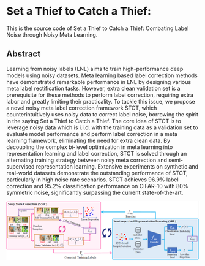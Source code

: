 # Set a Thief to Catch a Thief:
This is the source code of Set a Thief to Catch a Thief: Combating Label Noise through Noisy Meta Learning.

## Abstract

Learning from noisy labels (LNL) aims to train high-performance deep models using noisy datasets. Meta learning based label correction methods have demonstrated remarkable performance in LNL by designing various meta label rectification tasks. However, extra clean validation set is a prerequisite for these methods to perform label correction, requiring extra labor and greatly limiting their practicality. To tackle this issue, we propose a novel noisy meta label correction framework STCT, which counterintuitively uses noisy data to correct label noise, borrowing the spirit in the saying Set a Thief to Catch a Thief. The core idea of STCT is to leverage noisy data which is i.i.d. with the training data as a validation set to evaluate model performance and perform label correction in a meta learning framework, eliminating the need for extra clean data. By decoupling the complex bi-level optimization in meta learning into representation learning and label correction, STCT is solved through an alternating training strategy between noisy meta correction and semi-supervised representation learning. Extensive experiments on synthetic and real-world datasets demonstrate the outstanding performance of STCT, particularly in high noise rate scenarios. STCT achieves 96.9\% label correction and 95.2\% classification performance on CIFAR-10 with 80\% symmetric noise, significantly surpassing the current state-of-the-art.

![Main Image](/fig.PNG)
